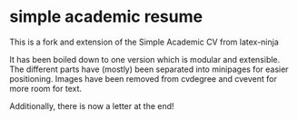 # simple academic resume
This is a fork and extension of the Simple Academic CV from latex-ninja

It has been boiled down to one version which is modular and extensible.
The different parts have (mostly) been separated into minipages for easier positioning.
Images have been removed from cvdegree and cvevent for more room for text.

Additionally, there is now a letter at the end!
